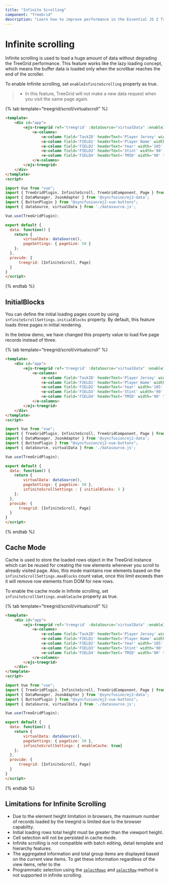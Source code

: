 ```yaml
---
title: "Infinite Scrolling"
component: "TreeGrid"
description: "Learn how to improve performance in the Essential JS 2 TreeGrid control by using this infinite scroll feature. Also learn about the limitations of this feature."
---
```


# Infinite scrolling

Infinite scrolling is used to load a huge amount of data without degrading the TreeGrid performance. This feature works like the lazy loading concept, which means the buffer data is loaded only when the scrollbar reaches the end of the scroller.

To enable Infinite scrolling, set `enableInfiniteScrolling` property as true.

> * In this feature, TreeGrid will not make a new data request when you visit the same page again.

{% tab template="treegrid/scroll/virtualscroll" %}

```html
<template>
    <div id="app">
        <ejs-treegrid ref='treegrid' :dataSource="virtualData" :enableInfiniteScrolling='true' :treeColumnIndex='1' childMapping='Crew' :height=317 :pageSettings='pageSettings'>
            <e-columns>
                <e-column field='TaskID' headerText='Player Jersey' width='140' textAlign='Right'></e-column>
                <e-column field='FIELD1' headerText='Player Name' width='140'></e-column>
                <e-column field='FIELD2' headerText='Year' width='105' textAlign='Right'></e-column>
                <e-column field='FIELD3' headerText='Stint' width='90' textAlign='Right'></e-column>
                <e-column field='FIELD4' headerText='TMID' width='90' textAlign='Right'></e-column>
            </e-columns>
        </ejs-treegrid>
    </div>
</template>
<script>

import Vue from "vue";
import { TreeGridPlugin, InfiniteScroll, TreeGridComponent, Page } from "@syncfusion/ej2-vue-treegrid";
import { DataManager, JsonAdaptor } from '@syncfusion/ej2-data';
import { ButtonPlugin } from "@syncfusion/ej2-vue-buttons";
import { dataSource, virtualData } from './datasource.js';

Vue.use(TreeGridPlugin);

export default {
  data: function() {
    return {
        virtualData: dataSource(),
        pageSettings: { pageSize: 50 }
    };
  },
  provide: {
      treegrid: [InfiniteScroll, Page]
  }
}
</script>

```

{% endtab %}

## InitialBlocks

You can define the initial loading pages count by using `infiniteScrollSettings.initialBlocks` property. By default, this feature loads three pages in initial rendering.

In the below demo, we have changed this property value to load five page records instead of three.

{% tab template="treegrid/scroll/virtualscroll" %}

```html
<template>
    <div id="app">
        <ejs-treegrid ref='treegrid' :dataSource="virtualData" :enableInfiniteScrolling='true' :treeColumnIndex='1' childMapping='Crew' :height=317 :pageSettings='pageSettings' :infiniteScrollSettings='infiniteScrollSettings'>
            <e-columns>
                <e-column field='TaskID' headerText='Player Jersey' width='140' textAlign='Right'></e-column>
                <e-column field='FIELD1' headerText='Player Name' width='140'></e-column>
                <e-column field='FIELD2' headerText='Year' width='105' textAlign='Right'></e-column>
                <e-column field='FIELD3' headerText='Stint' width='90' textAlign='Right'></e-column>
                <e-column field='FIELD4' headerText='TMID' width='90' textAlign='Right'></e-column>
            </e-columns>
        </ejs-treegrid>
    </div>
</template>
<script>

import Vue from "vue";
import { TreeGridPlugin, InfiniteScroll, TreeGridComponent, Page } from "@syncfusion/ej2-vue-treegrid";
import { DataManager, JsonAdaptor } from '@syncfusion/ej2-data';
import { ButtonPlugin } from "@syncfusion/ej2-vue-buttons";
import { dataSource, virtualData } from './datasource.js';

Vue.use(TreeGridPlugin);

export default {
  data: function() {
    return {
        virtualData: dataSource(),
        pageSettings: { pageSize: 50 },
        infiniteScrollSettings : { initialBlocks: 5 }
    };
  },
  provide: {
      treegrid: [InfiniteScroll, Page]
  }
}
</script>

```

{% endtab %}

## Cache Mode

Cache is used to store the loaded rows object in the TreeGrid instance which can be reused for creating the row elements whenever you scroll to already visited page. Also, this mode maintains row elements based on the `infiniteScrollSettings.maxBlocks` count value, once this limit exceeds then it will remove row elements from DOM for new rows.

To enable the cache mode in Infinite scrolling, set `infiniteScrollSettings.enableCache` property as true.

{% tab template="treegrid/scroll/virtualscroll" %}

```html
<template>
    <div id="app">
        <ejs-treegrid ref='treegrid' :dataSource="virtualData" :enableInfiniteScrolling='true' :treeColumnIndex='1' childMapping='Crew' :height=317 :pageSettings='pageSettings' :infiniteScrollSettings='infiniteScrollSettings'>
            <e-columns>
                <e-column field='TaskID' headerText='Player Jersey' width='140' textAlign='Right'></e-column>
                <e-column field='FIELD1' headerText='Player Name' width='140'></e-column>
                <e-column field='FIELD2' headerText='Year' width='105' textAlign='Right'></e-column>
                <e-column field='FIELD3' headerText='Stint' width='90' textAlign='Right'></e-column>
                <e-column field='FIELD4' headerText='TMID' width='90' textAlign='Right'></e-column>
            </e-columns>
        </ejs-treegrid>
    </div>
</template>
<script>

import Vue from "vue";
import { TreeGridPlugin, InfiniteScroll, TreeGridComponent, Page } from "@syncfusion/ej2-vue-treegrid";
import { DataManager, JsonAdaptor } from '@syncfusion/ej2-data';
import { ButtonPlugin } from "@syncfusion/ej2-vue-buttons";
import { dataSource, virtualData } from './datasource.js';

Vue.use(TreeGridPlugin);

export default {
  data: function() {
    return {
        virtualData: dataSource(),
        pageSettings: { pageSize: 50 },
        infiniteScrollSettings: { enableCache: true}
    };
  },
  provide: {
      treegrid: [InfiniteScroll, Page]
  }
}
</script>

```

{% endtab %}

## Limitations for Infinite Scrolling

* Due to the element height limitation in browsers, the maximum number of records loaded by the treegrid is limited due to the browser capability.
* Initial loading rows total height must be greater than the viewport height.
* Cell selection will not be persisted in cache mode.
* Infinite scrolling is not compatible with batch editing, detail template and hierarchy features.
* The aggregated information and total group items are displayed based on the current view items. To get these information regardless of the view items, refer to the
* Programmatic selection using the [`selectRows`](../api/treegrid/#selectrows) and [`selectRow`](../api/treegrid/#selectrow) method is not supported in infinite scrolling.